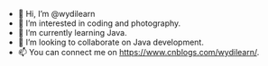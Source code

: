 - 👋 Hi, I’m @wydilearn
- 👀 I’m interested in coding and photography.
- 🌱 I’m currently learning Java.
- 💞️ I’m looking to collaborate on Java development.
- 📫 You can connect me on https://www.cnblogs.com/wydilearn/.

<!---
wydilearn/wydilearn is a ✨ special ✨ repository because its `README.md` (this file) appears on your GitHub profile.
You can click the Preview link to take a look at your changes.
--->
